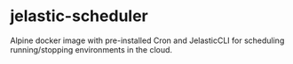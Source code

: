 # jelastic-scheduler
Alpine docker image with pre-installed Cron and JelasticCLI for scheduling running/stopping environments in the cloud.
